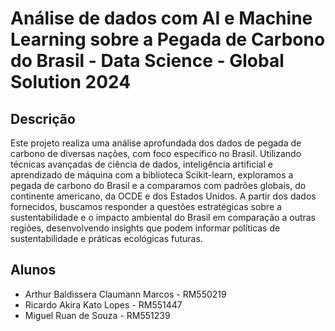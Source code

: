 # Análise de dados com AI e Machine Learning sobre a Pegada de Carbono do Brasil - Data Science - Global Solution 2024

## Descrição
Este projeto realiza uma análise aprofundada dos dados de pegada de carbono de diversas nações, com foco específico no Brasil. Utilizando técnicas avançadas de ciência de dados, inteligência artificial e aprendizado de máquina com a biblioteca Scikit-learn, exploramos a pegada de carbono do Brasil e a comparamos com padrões globais, do continente americano, da OCDE e dos Estados Unidos. A partir dos dados fornecidos, buscamos responder a questões estratégicas sobre a sustentabilidade e o impacto ambiental do Brasil em comparação a outras regiões, desenvolvendo insights que podem informar políticas de sustentabilidade e práticas ecológicas futuras.

## Alunos
- Arthur Baldissera Claumann Marcos - RM550219
- Ricardo Akira Kato Lopes - RM551447
- Miguel Ruan de Souza - RM551239
